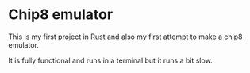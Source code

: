 # Chip8 emulator

This is my first project in Rust and also my first attempt to make a chip8 emulator.

It is fully functional and runs in a terminal but it runs a bit slow.